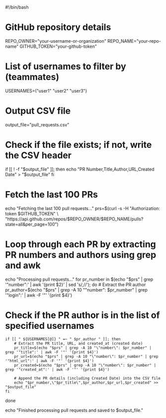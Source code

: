 #!/bin/bash

# GitHub repository details
REPO_OWNER="your-username-or-organization"
REPO_NAME="your-repo-name"
GITHUB_TOKEN="your-github-token"

# List of usernames to filter by (teammates)
USERNAMES=("user1" "user2" "user3")

# Output CSV file
output_file="pull_requests.csv"

# Check if the file exists; if not, write the CSV header
if [[ ! -f "$output_file" ]]; then
    echo "PR Number,Title,Author,URL,Created Date" > "$output_file"
fi

# Fetch the last 100 PRs
echo "Fetching the last 100 pull requests..."
prs=$(curl -s -H "Authorization: token $GITHUB_TOKEN" \
    "https://api.github.com/repos/$REPO_OWNER/$REPO_NAME/pulls?state=all&per_page=100")

# Loop through each PR by extracting PR numbers and authors using grep and awk
echo "Processing pull requests..."
for pr_number in $(echo "$prs" | grep '"number":' | awk '{print $2}' | sed 's/,//'); do
    # Extract the PR author
    pr_author=$(echo "$prs" | grep -A 10 "\"number\": $pr_number" | grep '"login":' | awk -F '"' '{print $4}')

# Check if the PR author is in the list of specified usernames
    
    if [[ " ${USERNAMES[@]} " =~ " $pr_author " ]]; then
        # Extract the PR title, URL, and created_at (created date)
        pr_title=$(echo "$prs" | grep -A 10 "\"number\": $pr_number" | grep '"title":' | awk -F '"' '{print $4}')
        pr_url=$(echo "$prs" | grep -A 10 "\"number\": $pr_number" | grep '"html_url":' | awk -F '"' '{print $4}')
        pr_created=$(echo "$prs" | grep -A 10 "\"number\": $pr_number" | grep '"created_at":' | awk -F '"' '{print $4}')

        # Append the PR details (including Created Date) into the CSV file
        echo "$pr_number,\"$pr_title\",$pr_author,$pr_url,$pr_created" >> "$output_file"
    fi
done

echo "Finished processing pull requests and saved to $output_file."
